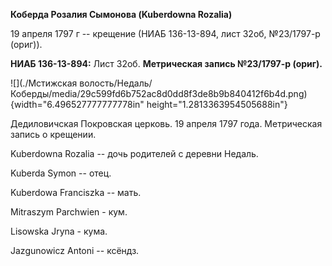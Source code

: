 **Коберда Розалия Сымонова (Kuberdowna Rozalia)**

19 апреля 1797 г -- крещение (НИАБ 136-13-894, лист 32об, №23/1797-р
(ориг)).

**НИАБ 136-13-894:** Лист 32об. **Метрическая запись №23/1797-р
(ориг).**

![](./Мстижская волость/Недаль/Коберды/media/29c599fd6b752ac8d0dd8f3de8b9b840412f6b4d.png){width="6.496527777777778in"
height="1.2813363954505688in"}

Дедиловичская Покровская церковь. 19 апреля 1797 года. Метрическая
запись о крещении.

Kuberdowna Rozalia -- дочь родителей с деревни Недаль.

Kuberda Symon -- отец.

Kuberdowa Franciszka -- мать.

Mitraszym Parchwien - кум.

Lisowska Jryna - кума.

Jazgunowicz Antoni -- ксёндз.
